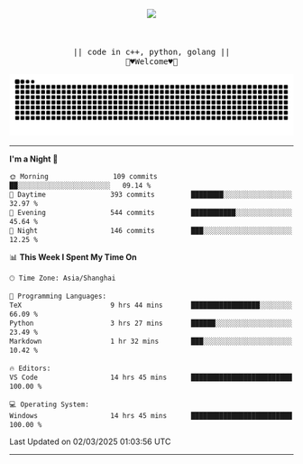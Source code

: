 <p align="center"><img src="https://i.imgur.com/A6bWGFl.gif"/></p>

<p align="center">
  <br />
  <samp>
<!--     I'm Loomione :wave:
    <br />
    I love delving deep into the intricacies of computer systems to understand how they work and how to make them work better
    <br />
    "Embrace the challenge, code your dreams, and commit to excellence"
    <br> -->
                  <br> || code in c++, python, golang || <br>
                             🌼♥️Welcome♥️🥰
  </samp>
</p> 
<div align="center">
<picture>
  <source media="(prefers-color-scheme: dark)" srcset="https://raw.githubusercontent.com/Loomione/Loomione/output/github-contribution-grid-snake-dark.svg">
  <source media="(prefers-color-scheme: light)" srcset="https://raw.githubusercontent.com/Loomione/Loomione/output/github-contribution-grid-snake.svg">
  <img alt="github contribution grid snake animation" src="https://raw.githubusercontent.com/Loomione/Loomione/output/github-contribution-grid-snake.svg">
</picture>
</div>

-------

<!--START_SECTION:waka-->
**I'm a Night 🦉** 

```text
🌞 Morning                109 commits         ██░░░░░░░░░░░░░░░░░░░░░░░   09.14 % 
🌆 Daytime                393 commits         ████████░░░░░░░░░░░░░░░░░   32.97 % 
🌃 Evening                544 commits         ███████████░░░░░░░░░░░░░░   45.64 % 
🌙 Night                  146 commits         ███░░░░░░░░░░░░░░░░░░░░░░   12.25 % 
```


📊 **This Week I Spent My Time On** 

```text
🕑︎ Time Zone: Asia/Shanghai

💬 Programming Languages: 
TeX                      9 hrs 44 mins       █████████████████░░░░░░░░   66.09 % 
Python                   3 hrs 27 mins       ██████░░░░░░░░░░░░░░░░░░░   23.49 % 
Markdown                 1 hr 32 mins        ███░░░░░░░░░░░░░░░░░░░░░░   10.42 % 

🔥 Editors: 
VS Code                  14 hrs 45 mins      █████████████████████████   100.00 % 

💻 Operating System: 
Windows                  14 hrs 45 mins      █████████████████████████   100.00 % 
```


 Last Updated on 02/03/2025 01:03:56 UTC
<!--END_SECTION:waka-->
-------





